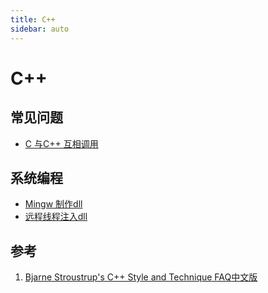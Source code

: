 ```yaml
---
title: C++  
sidebar: auto  
---  
```

# C++  

## 常见问题  
- [C 与C++ 互相调用](./C_Cpp互相调用.md)  

## 系统编程  
- [Mingw 制作dll](./mingw_dll.md)  
- [远程线程注入dll](./远程线程注入dll.md)



## 参考  
1. [Bjarne Stroustrup's C++ Style and Technique FAQ](https://stroustrup.com/bs_faq2.html)[中文版](https://stroustrup.com/bsfaq2cn.html)



